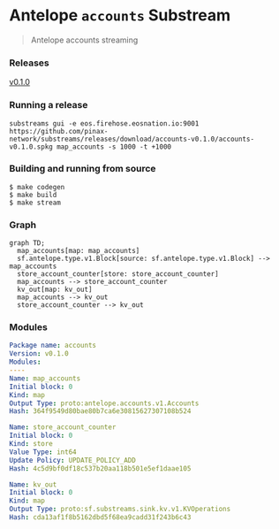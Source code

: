 # Antelope `accounts` Substream

> Antelope accounts streaming

### Releases
[v0.1.0](https://github.com/pinax-network/substreams/releases/tag/accounts-v0.1.0)

### Running a release

```
substreams gui -e eos.firehose.eosnation.io:9001 https://github.com/pinax-network/substreams/releases/download/accounts-v0.1.0/accounts-v0.1.0.spkg map_accounts -s 1000 -t +1000
```

### Building and running from source

```
$ make codegen
$ make build
$ make stream
```


### Graph

```mermaid
graph TD;
  map_accounts[map: map_accounts]
  sf.antelope.type.v1.Block[source: sf.antelope.type.v1.Block] --> map_accounts
  store_account_counter[store: store_account_counter]
  map_accounts --> store_account_counter
  kv_out[map: kv_out]
  map_accounts --> kv_out
  store_account_counter --> kv_out
```

### Modules

```yaml
Package name: accounts
Version: v0.1.0
Modules:
----
Name: map_accounts
Initial block: 0
Kind: map
Output Type: proto:antelope.accounts.v1.Accounts
Hash: 364f9549d80bae80b7ca6e30815627307108b524

Name: store_account_counter
Initial block: 0
Kind: store
Value Type: int64
Update Policy: UPDATE_POLICY_ADD
Hash: 4c5d9bf0df18c537b20aa118b501e5ef1daae105

Name: kv_out
Initial block: 0
Kind: map
Output Type: proto:sf.substreams.sink.kv.v1.KVOperations
Hash: cda13af1f8b5162dbd5f68ea9cadd31f243b6c43
```
